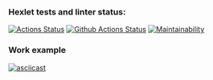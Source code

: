 ### Hexlet tests and linter status:
[![Actions Status](https://github.com/botsiti/python-project-50/workflows/hexlet-check/badge.svg)](https://github.com/botsiti/python-project-50/actions)
[![Github Actions Status](https://github.com/botsiti/python-project-50/workflows/pyci/badge.svg)](https://github.com/botsiti/python-project-50/actions)
[![Maintainability](https://api.codeclimate.com/v1/badges/db57d04c59333b824254/maintainability)](https://codeclimate.com/github/botsiti/python-project-50/maintainability)
### Work example
[![asciicast](https://asciinema.org/a/QwCknbDhhvXRAOMVy0Ots3XY2.svg)](https://asciinema.org/a/QwCknbDhhvXRAOMVy0Ots3XY2)
